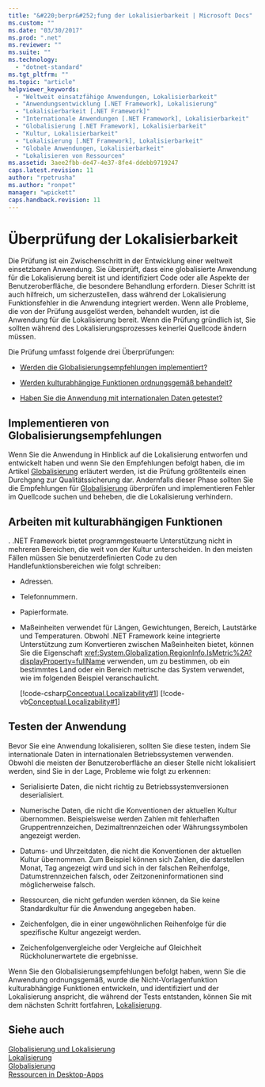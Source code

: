 ```yaml
---
title: "&#220;berpr&#252;fung der Lokalisierbarkeit | Microsoft Docs"
ms.custom: ""
ms.date: "03/30/2017"
ms.prod: ".net"
ms.reviewer: ""
ms.suite: ""
ms.technology: 
  - "dotnet-standard"
ms.tgt_pltfrm: ""
ms.topic: "article"
helpviewer_keywords: 
  - "Weltweit einsatzfähige Anwendungen, Lokalisierbarkeit"
  - "Anwendungsentwicklung [.NET Framework], Lokalisierung"
  - "Lokalisierbarkeit [.NET Framework]"
  - "Internationale Anwendungen [.NET Framework], Lokalisierbarkeit"
  - "Globalisierung [.NET Framework], Lokalisierbarkeit"
  - "Kultur, Lokalisierbarkeit"
  - "Lokalisierung [.NET Framework], Lokalisierbarkeit"
  - "Globale Anwendungen, Lokalisierbarkeit"
  - "Lokalisieren von Ressourcen"
ms.assetid: 3aee2fbb-de47-4e37-8fe4-ddebb9719247
caps.latest.revision: 11
author: "rpetrusha"
ms.author: "ronpet"
manager: "wpickett"
caps.handback.revision: 11
---
```

# &#220;berpr&#252;fung der Lokalisierbarkeit
Die Prüfung ist ein Zwischenschritt in der Entwicklung einer weltweit einsetzbaren Anwendung.  Sie überprüft, dass eine globalisierte Anwendung für die Lokalisierung bereit ist und identifiziert Code oder alle Aspekte der Benutzeroberfläche, die besondere Behandlung erfordern.  Dieser Schritt ist auch hilfreich, um sicherzustellen, dass während der Lokalisierung Funktionsfehler in die Anwendung integriert werden.  Wenn alle Probleme, die von der Prüfung ausgelöst werden, behandelt wurden, ist die Anwendung für die Lokalisierung bereit.  Wenn die Prüfung gründlich ist, Sie sollten während des Lokalisierungsprozesses keinerlei Quellcode ändern müssen.  
  
 Die Prüfung umfasst folgende drei Überprüfungen:  
  
-   [Werden die Globalisierungsempfehlungen implementiert?](#global)  
  
-   [Werden kulturabhängige Funktionen ordnungsgemäß behandelt?](#culture)  
  
-   [Haben Sie die Anwendung mit internationalen Daten getestet?](#test)  
  
<a name="global"></a>   
## Implementieren von Globalisierungsempfehlungen  
 Wenn Sie die Anwendung in Hinblick auf die Lokalisierung entworfen und entwickelt haben und wenn Sie den Empfehlungen befolgt haben, die im Artikel [Globalisierung](../../../docs/standard/globalization-localization/globalization.md) erläutert werden, ist die Prüfung größtenteils einen Durchgang zur Qualitätssicherung dar.  Andernfalls dieser Phase sollten Sie die Empfehlungen für [Globalisierung](../../../docs/standard/globalization-localization/globalization.md) überprüfen und implementieren Fehler im Quellcode suchen und beheben, die die Lokalisierung verhindern.  
  
<a name="culture"></a>   
## Arbeiten mit kulturabhängigen Funktionen  
 . .NET Framework bietet programmgesteuerte Unterstützung nicht in mehreren Bereichen, die weit von der Kultur unterscheiden.  In den meisten Fällen müssen Sie benutzerdefinierten Code zu den Handlefunktionsbereichen wie folgt schreiben:  
  
-   Adressen.  
  
-   Telefonnummern.  
  
-   Papierformate.  
  
-   Maßeinheiten verwendet für Längen, Gewichtungen, Bereich, Lautstärke und Temperaturen.  Obwohl .NET Framework keine integrierte Unterstützung zum Konvertieren zwischen Maßeinheiten bietet, können Sie die Eigenschaft <xref:System.Globalization.RegionInfo.IsMetric%2A?displayProperty=fullName> verwenden, um zu bestimmen, ob ein bestimmtes Land oder ein Bereich metrische das System verwendet, wie im folgenden Beispiel veranschaulicht.  
  
     [!code-csharp[Conceptual.Localizability#1](../../../samples/snippets/csharp/VS_Snippets_CLR/conceptual.localizability/cs/ismetric1.cs#1)]
     [!code-vb[Conceptual.Localizability#1](../../../samples/snippets/visualbasic/VS_Snippets_CLR/conceptual.localizability/vb/ismetric1.vb#1)]  
  
<a name="test"></a>   
## Testen der Anwendung  
 Bevor Sie eine Anwendung lokalisieren, sollten Sie diese testen, indem Sie internationale Daten in internationalen Betriebssystemen verwenden.  Obwohl die meisten der Benutzeroberfläche an dieser Stelle nicht lokalisiert werden, sind Sie in der Lage, Probleme wie folgt zu erkennen:  
  
-   Serialisierte Daten, die nicht richtig zu Betriebssystemversionen deserialisiert.  
  
-   Numerische Daten, die nicht die Konventionen der aktuellen Kultur übernommen.  Beispielsweise werden Zahlen mit fehlerhaften Gruppentrennzeichen, Dezimaltrennzeichen oder Währungssymbolen angezeigt werden.  
  
-   Datums\- und Uhrzeitdaten, die nicht die Konventionen der aktuellen Kultur übernommen.  Zum Beispiel können sich Zahlen, die darstellen Monat, Tag angezeigt wird und sich in der falschen Reihenfolge, Datumstrennzeichen falsch, oder Zeitzoneninformationen sind möglicherweise falsch.  
  
-   Ressourcen, die nicht gefunden werden können, da Sie keine Standardkultur für die Anwendung angegeben haben.  
  
-   Zeichenfolgen, die in einer ungewöhnlichen Reihenfolge für die spezifische Kultur angezeigt werden.  
  
-   Zeichenfolgenvergleiche oder Vergleiche auf Gleichheit Rückholunerwartete die ergebnisse.  
  
 Wenn Sie den Globalisierungsempfehlungen befolgt haben, wenn Sie die Anwendung ordnungsgemäß, wurde die Nicht\-Vorlagenfunktion kulturabhängige Funktionen entwickeln, und identifiziert und der Lokalisierung anspricht, die während der Tests entstanden, können Sie mit dem nächsten Schritt fortfahren, [Lokalisierung](../../../docs/standard/globalization-localization/localization.md).  
  
## Siehe auch  
 [Globalisierung und Lokalisierung](../../../docs/standard/globalization-localization/index.md)   
 [Lokalisierung](../../../docs/standard/globalization-localization/localization.md)   
 [Globalisierung](../../../docs/standard/globalization-localization/globalization.md)   
 [Ressourcen in Desktop\-Apps](../../../docs/framework/resources/index.md)